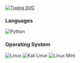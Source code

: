[![Typing SVG](https://readme-typing-svg.demolab.com/?lines=u+can+call+me+sean;just+a+chill+guy)](https://git.io/typing-svg)


### Languages 
![Python](https://img.shields.io/badge/Python-3776AB?style=for-the-badge&logo=python&logoColor=white)

### Operating System
![Linux](https://img.shields.io/badge/linux-4F46E5?style=for-the-badge&logo=linux&logoColor=white)
![Kali Linux](https://img.shields.io/badge/Kali_Linux-557C94?style=for-the-badge&logo=kali-linux&logoColor=white)
![Linux Mint](https://img.shields.io/badge/Mint-557C94?style=for-the-badge&logo=linux-mint&logoColor=green)
